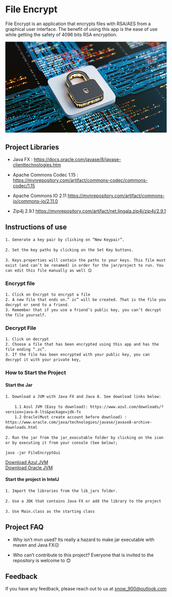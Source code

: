 # File Encrypt 
File Encrypt is an application that encrypts files with RSA/AES from a graphical user interface. 
The benefit of using this app is the ease of use while getting the safety of 4096 bits RSA encryption. 


![Logo](https://github.com/pwgit-create/FileEncryptGui/blob/main/img/fileEncrypt_small.jpg?raw=true)



## Project Libraries

* Java FX : https://docs.oracle.com/javase/8/javase-clienttechnologies.htm

* Apache Commons Codec 1.15 : https://mvnrepository.com/artifact/commons-codec/commons-codec/1.15

* Apache Commons IO 2.11 https://mvnrepository.com/artifact/commons-io/commons-io/2.11.0

* Zip4j 2.9.1 https://mvnrepository.com/artifact/net.lingala.zip4j/zip4j/2.9.1




## Instructions of use
    1. Generate a key pair by clicking on “New Keypair”.

    2. Set the key paths by clicking on the Set Key buttons.

    3. Keys.properties will contain the paths to your keys. This file must exist (and can’t be renamed) in order for the jar/project to run. You can edit this file manually as well 😊 



### Encrypt file

    1. Click on Encrypt to encrypt a file
    2. A new file that ends on.” zc” will be created. That is the file you decrypt or send to a friend.
    3. Remember that if you use a friend’s public key, you can’t decrypt the file yourself.


### Decrypt File
    1. Click on decrypt 
    2. Choose a file that has been encrypted using this app and has the file ending “.zc”. 
    3. If the file has been encrypted with your public key, you can decrypt it with your private key,

### How to Start the Project 

 #### Start the Jar

    1. Download a JVM with Java FX and Java 8. See download links below: 

        1.1 Azul JVM (Easy to download): https://www.azul.com/downloads/?version=java-8-lts&package=jdk-fx
        1.2 Oracle(Must create account before download) : https://www.oracle.com/java/technologies/javase/javase8-archive-downloads.html

    2. Run the jar from the jar_executable folder by clicking on the icon or by executing it from your console (See below); 
````java -jar FileEncryptGui````

[Download Azul JVM](https://www.azul.com/downloads/?version=java-8-lts&package=jdk-fx)  
[Download Oracle JVM](https://www.oracle.com/java/technologies/javase/javase8-archive-downloads.html)

#### Start the project in IntelJ

    1. Import the libraries from the lib_jars folder.

    2. Use a JDK that contains Java FX or add the library to the project 

    3. Use Main.class as the starting class



## Project FAQ
* Why isn’t mvn used?
Its really a hazard to make jar executable with maven and Java FX☹

* Who can’t contribute to this project? 
 Everyone that is invited to the repository is welcome to 😊  
 
 ## Feedback

If you have any feedback, please reach out to us at snow_900@outlook.com
 

